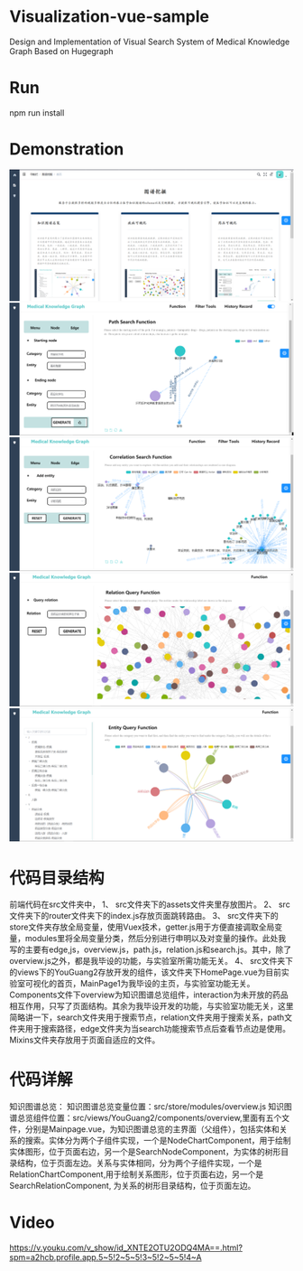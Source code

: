 # Visualization-vue-sample
Design and Implementation of Visual Search System of Medical Knowledge  Graph Based on Hugegraph

# Run
npm run install 

# Demonstration
![MainPage](https://github.com/Liny777/Visualization-vue-sample/blob/master/images/%E9%A6%96%E9%A1%B5.png)
![Path Function](https://github.com/Liny777/Visualization-vue-sample/blob/master/images/path.png)
![Correlation Function](https://github.com/Liny777/Visualization-vue-sample/blob/master/images/Correlation.png)
![Relation Function](https://github.com/Liny777/Visualization-vue-sample/blob/master/images/Relation.png)
![Node Function](https://github.com/Liny777/Visualization-vue-sample/blob/master/images/Entity.png)

# 代码目录结构
前端代码在src文件夹中，
1、	src文件夹下的assets文件夹里存放图片。
2、	src文件夹下的router文件夹下的index.js存放页面跳转路由。
3、	src文件夹下的store文件夹存放全局变量，使用Vuex技术，getter.js用于方便直接调取全局变量，modules里将全局变量分类，然后分别进行申明以及对变量的操作。此处我写的主要有edge,js，overview.js，path.js，relation.js和search.js。其中，除了overview.js之外，都是我毕设的功能，与实验室所需功能无关。
4、	src文件夹下的views下的YouGuang2存放开发的组件，该文件夹下HomePage.vue为目前实验室可视化的首页，MainPage1为我毕设的主页，与实验室功能无关。Components文件下overview为知识图谱总览组件，interaction为未开放的药品相互作用，只写了页面结构。其余为我毕设开发的功能，与实验室功能无关，这里简略讲一下，search文件夹用于搜索节点，relation文件夹用于搜索关系，path文件夹用于搜索路径，edge文件夹为当search功能搜索节点后查看节点边是使用。Mixins文件夹存放用于页面自适应的文件。

# 代码详解
知识图谱总览：
知识图谱总览变量位置：src/store/modules/overview.js
知识图谱总览组件位置：src/views/YouGuang2/components/overview,里面有五个文件，分别是Mainpage.vue，为知识图谱总览的主界面（父组件），包括实体和关系的搜索。实体分为两个子组件实现，一个是NodeChartComponent，用于绘制实体图形，位于页面右边，另一个是SearchNodeComponent，为实体的树形目录结构，位于页面左边。关系与实体相同，分为两个子组件实现，一个是RelationChartComponent,用于绘制关系图形，位于页面右边，另一个是SearchRelationComponent, 为关系的树形目录结构，位于页面左边。

# Video
https://v.youku.com/v_show/id_XNTE2OTU2ODQ4MA==.html?spm=a2hcb.profile.app.5~5!2~5~5!3~5!2~5~5!4~A
